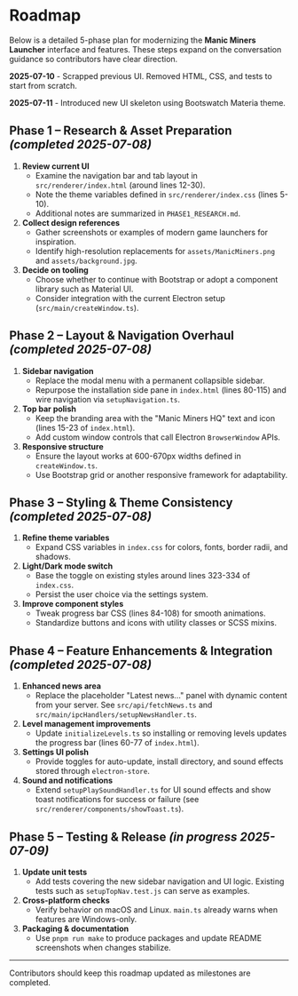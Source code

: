 # Roadmap

Below is a detailed 5-phase plan for modernizing the **Manic Miners Launcher** interface and features. These steps expand on the conversation guidance so contributors have clear direction.

**2025-07-10** - Scrapped previous UI. Removed HTML, CSS, and tests to start from scratch.

**2025-07-11** - Introduced new UI skeleton using Bootswatch Materia theme.

## Phase 1 – Research & Asset Preparation _(completed 2025-07-08)_

1. **Review current UI**
   - Examine the navigation bar and tab layout in `src/renderer/index.html` (around lines 12-30).
   - Note the theme variables defined in `src/renderer/index.css` (lines 5-10).
   - Additional notes are summarized in `PHASE1_RESEARCH.md`.
2. **Collect design references**
   - Gather screenshots or examples of modern game launchers for inspiration.
   - Identify high-resolution replacements for `assets/ManicMiners.png` and `assets/background.jpg`.
3. **Decide on tooling**
   - Choose whether to continue with Bootstrap or adopt a component library such as Material UI.
   - Consider integration with the current Electron setup (`src/main/createWindow.ts`).

## Phase 2 – Layout & Navigation Overhaul _(completed 2025-07-08)_

1. **Sidebar navigation**
   - Replace the modal menu with a permanent collapsible sidebar.
   - Repurpose the installation side pane in `index.html` (lines 80-115) and wire navigation via `setupNavigation.ts`.
2. **Top bar polish**
   - Keep the branding area with the "Manic Miners HQ" text and icon (lines 15-23 of `index.html`).
   - Add custom window controls that call Electron `BrowserWindow` APIs.
3. **Responsive structure**
   - Ensure the layout works at 600-670px widths defined in `createWindow.ts`.
   - Use Bootstrap grid or another responsive framework for adaptability.

## Phase 3 – Styling & Theme Consistency _(completed 2025-07-08)_

1. **Refine theme variables**
   - Expand CSS variables in `index.css` for colors, fonts, border radii, and shadows.
2. **Light/Dark mode switch**
   - Base the toggle on existing styles around lines 323-334 of `index.css`.
   - Persist the user choice via the settings system.
3. **Improve component styles**
   - Tweak progress bar CSS (lines 84-108) for smooth animations.
   - Standardize buttons and icons with utility classes or SCSS mixins.

## Phase 4 – Feature Enhancements & Integration _(completed 2025-07-08)_

1. **Enhanced news area**
   - Replace the placeholder "Latest news…" panel with dynamic content from your server. See `src/api/fetchNews.ts` and `src/main/ipcHandlers/setupNewsHandler.ts`.
2. **Level management improvements**
   - Update `initializeLevels.ts` so installing or removing levels updates the progress bar (lines 60-77 of `index.html`).
3. **Settings UI polish**
   - Provide toggles for auto-update, install directory, and sound effects stored through `electron-store`.
4. **Sound and notifications**
   - Extend `setupPlaySoundHandler.ts` for UI sound effects and show toast notifications for success or failure (see `src/renderer/components/showToast.ts`).

## Phase 5 – Testing & Release _(in progress 2025-07-09)_

1. **Update unit tests**
   - Add tests covering the new sidebar navigation and UI logic. Existing tests such as `setupTopNav.test.js` can serve as examples.
2. **Cross-platform checks**
   - Verify behavior on macOS and Linux. `main.ts` already warns when features are Windows-only.
3. **Packaging & documentation**
   - Use `pnpm run make` to produce packages and update README screenshots when changes stabilize.

---

Contributors should keep this roadmap updated as milestones are completed.
